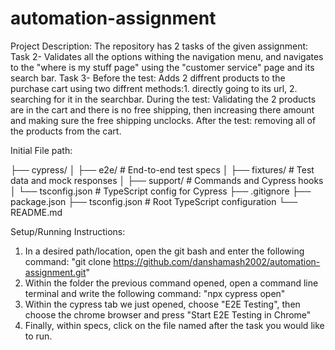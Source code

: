 # automation-assignment

Project Description:
The repository has 2 tasks of the given assignment:
  Task 2- Validates all the options withing the navigation menu, 
          and navigates to the "where is my stuff page" using the "customer service" page and its search bar.
  Task 3- Before the test: Adds 2 diffrent products to the purchase cart using two diffrent methods:1. directly going to its url, 2. searching for it in the searchbar.
          During the test: Validating the 2 products are in the cart and there is no free shipping, then increasing there amount and making sure the free shipping unclocks.
          After the test: removing all of the products from the cart.


Initial File path:

├── cypress/
│ ├── e2e/ # End-to-end test specs
│ ├── fixtures/ # Test data and mock responses
│ ├── support/ # Commands and Cypress hooks
│ └── tsconfig.json # TypeScript config for Cypress
├── .gitignore
├── package.json
├── tsconfig.json # Root TypeScript configuration
└── README.md


Setup/Running Instructions:
1. In a desired path/location, open the git bash and enter the following command: "git clone https://github.com/danshamash2002/automation-assignment.git"
2. Within the folder the previous command opened, open a command line terminal and write the following command: "npx cypress open"
3. Within the cypress tab we just opened, choose "E2E Testing", then choose the chrome browser and press "Start E2E Testing in Chrome"
4. Finally, within specs, click on the file named after the task you would like to run.
